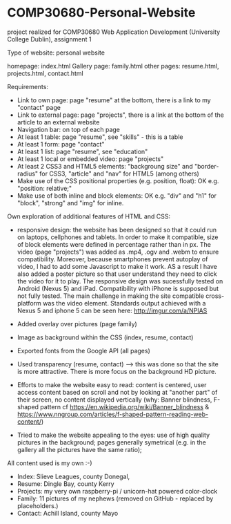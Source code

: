 # COMP30680-Personal-Website
project realized for COMP30680 Web Application Development (University College Dublin), assignment 1

Type of website: personal website

homepage: index.html
Gallery page: family.html
other pages: resume.html, projects.html, contact.html

Requirements:
* Link to own page: page "resume" at the bottom, there is a link to my "contact" page
* Link to external page: page "projects", there is a link at the bottom of the article to an external website
* Navigation bar: on top of each page
* At least 1 table: page "resume", see "skills" - this is a table
* At least 1 form: page "contact"
* At least 1 list: page "resume", see "education"
* At least 1 local or embedded video: page "projects"
* At least 2 CSS3 and HTML5 elements: "backgroung size" and "border-radius" for CSS3, 	"article" and "nav" for HTML5 (among others)
* Make use of the CSS positional properties (e.g. position, float): OK e.g. "position: relative;"
* Make use of both inline and block elements: OK e.g. "div" and "h1" for "block", "strong" and "img" for inline.


Own exploration of additional features of HTML and CSS:

* responsive design: the website has been designed so that it could run on laptops, cellphones and tablets. In order to make it compatible, size of block elements were defined in percentage rather than in px. The video (page "projects") was added as .mp4, .ogv and .webm to ensure compatibility. Moreover, because smartphones prevent autoplay of video, I had to add some Javascript to make it work. AS a result I have also added a poster picture so that user understand they need to click the video for it to play. The responsive design was sucessfully tested on Android (Nexus 5) and iPad. Compatibility with iPhone is supposed but not fully tested. The main challenge in making the site compatible cross-platform was the video element. Standards output achieved with a Nexus 5 and iphone 5 can be seen here: http://imgur.com/a/NPIAS

* Added overlay over pictures (page family)

* Image as background within the CSS (index, resume, contact)

* Exported fonts from the Google API (all pages)

* Used transparency (resume, contact) --> this was done so that the site is more attractive. There is more focus on the background HD picture.

* Efforts to make the website easy to read: content is centered, user access content based on scroll and not by looking at "another part" of their screen, no content displayed vertically (why: Banner blindness, F-shaped pattern cf https://en.wikipedia.org/wiki/Banner_blindness & https://www.nngroup.com/articles/f-shaped-pattern-reading-web-content/)

* Tried to make the website appealing to the eyes: use of high quality pictures in the background; pages generally symetrical (e.g. in the gallery all the pictures have the same ratio);



All content used is my own :-)
* Index: Slieve Leagues, county Donegal, 
* Resume: Dingle Bay, county Kerry
* Projects: my very own raspberry-pi / unicorn-hat powered color-clock
* Family: 11 pictures of my nephews (removed on GitHub - replaced by placeholders.)
* Contact: Achill Island, county Mayo
